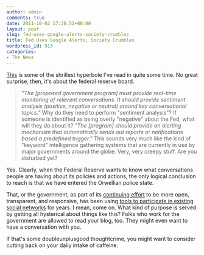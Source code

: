 ```yaml
---
author: admin
comments: true
date: 2011-10-02 17:36:52+00:00
layout: post
slug: fed-uses-google-alerts-society-crumbles
title: Fed Uses Google Alerts; Society Crumbles
wordpress_id: 913
categories:
- The News
---
```


[This](http://www.zerohedge.com/contributed/federal-reserve-plans-identify-“key-bloggers) is some of the shrillest hyperbole I've read in quite some time. No great surprise, then, it's about the federal reserve board.

> *"The [proposed government program] must provide real-time monitoring of relevant conversations.  It should provide sentiment analysis (positive, negative or neutral) around key conversational topics."*
> Why do they need to perform "sentiment analysis"? If someone is identified as being overly "negative" about the Fed, what will they do about it?
> *"The [program] should provide an alerting mechanism that automatically sends out reports or notifications based a predefined trigger."*
> This sounds very much like the kind of "keyword" intelligence gathering systems that are currently in use by major governments around the globe. Very, very creepy stuff. Are you disturbed yet?

Yes. Clearly, when the Federal Reserve wants to know what conversations people are having about its policies and actions, the only logical conclusion to reach is that we have entered the Orwellian police state. 

That, or the government, as part of its [continuing effort](http://www.whitehouse.gov/open/documents/open-government-directive) to be more open, transparent, and responsive, has been using [tools to participate in existing social networks](http://thinkupapp.com) for years. I mean, come on. What kind of purpose is served by getting all hysterical about things like this? Folks who work for the government are allowed to read your blog, too. They might even want to have a conversation with you. 

If that's some doubleunplusgood thoughtcrime, you might want to consider cutting back on your daily intake of caffeine. 
